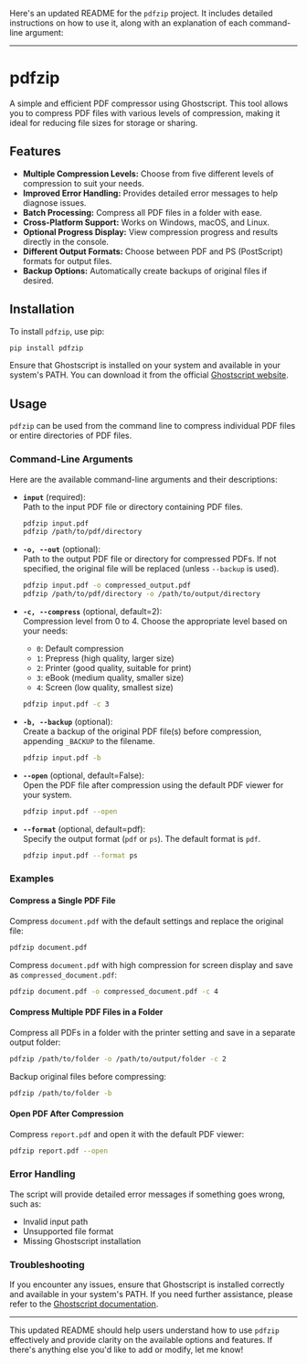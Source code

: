 Here's an updated README for the `pdfzip` project. It includes detailed instructions on how to use it, along with an explanation of each command-line argument:

---

# pdfzip

A simple and efficient PDF compressor using Ghostscript. This tool allows you to compress PDF files with various levels of compression, making it ideal for reducing file sizes for storage or sharing.

## Features

- **Multiple Compression Levels:** Choose from five different levels of compression to suit your needs.
- **Improved Error Handling:** Provides detailed error messages to help diagnose issues.
- **Batch Processing:** Compress all PDF files in a folder with ease.
- **Cross-Platform Support:** Works on Windows, macOS, and Linux.
- **Optional Progress Display:** View compression progress and results directly in the console.
- **Different Output Formats:** Choose between PDF and PS (PostScript) formats for output files.
- **Backup Options:** Automatically create backups of original files if desired.

## Installation

To install `pdfzip`, use pip:

```bash
pip install pdfzip
```

Ensure that Ghostscript is installed on your system and available in your system's PATH. You can download it from the official [Ghostscript website](https://www.ghostscript.com/download.html).

## Usage

`pdfzip` can be used from the command line to compress individual PDF files or entire directories of PDF files.

### Command-Line Arguments

Here are the available command-line arguments and their descriptions:

- **`input`** (required):  
  Path to the input PDF file or directory containing PDF files.
  
  ```bash
  pdfzip input.pdf
  pdfzip /path/to/pdf/directory
  ```

- **`-o, --out`** (optional):  
  Path to the output PDF file or directory for compressed PDFs. If not specified, the original file will be replaced (unless `--backup` is used).
  
  ```bash
  pdfzip input.pdf -o compressed_output.pdf
  pdfzip /path/to/pdf/directory -o /path/to/output/directory
  ```

- **`-c, --compress`** (optional, default=2):  
  Compression level from 0 to 4. Choose the appropriate level based on your needs:
  - `0`: Default compression
  - `1`: Prepress (high quality, larger size)
  - `2`: Printer (good quality, suitable for print)
  - `3`: eBook (medium quality, smaller size)
  - `4`: Screen (low quality, smallest size)

  ```bash
  pdfzip input.pdf -c 3
  ```

- **`-b, --backup`** (optional):  
  Create a backup of the original PDF file(s) before compression, appending `_BACKUP` to the filename.
  
  ```bash
  pdfzip input.pdf -b
  ```

- **`--open`** (optional, default=False):  
  Open the PDF file after compression using the default PDF viewer for your system.
  
  ```bash
  pdfzip input.pdf --open
  ```

- **`--format`** (optional, default=pdf):  
  Specify the output format (`pdf` or `ps`). The default format is `pdf`.

  ```bash
  pdfzip input.pdf --format ps
  ```

### Examples

#### Compress a Single PDF File

Compress `document.pdf` with the default settings and replace the original file:

```bash
pdfzip document.pdf
```

Compress `document.pdf` with high compression for screen display and save as `compressed_document.pdf`:

```bash
pdfzip document.pdf -o compressed_document.pdf -c 4
```

#### Compress Multiple PDF Files in a Folder

Compress all PDFs in a folder with the printer setting and save in a separate output folder:

```bash
pdfzip /path/to/folder -o /path/to/output/folder -c 2
```

Backup original files before compressing:

```bash
pdfzip /path/to/folder -b
```

#### Open PDF After Compression

Compress `report.pdf` and open it with the default PDF viewer:

```bash
pdfzip report.pdf --open
```

### Error Handling

The script will provide detailed error messages if something goes wrong, such as:

- Invalid input path
- Unsupported file format
- Missing Ghostscript installation

### Troubleshooting

If you encounter any issues, ensure that Ghostscript is installed correctly and available in your system's PATH. If you need further assistance, please refer to the [Ghostscript documentation](https://www.ghostscript.com/doc/current/Use.htm).

---

This updated README should help users understand how to use `pdfzip` effectively and provide clarity on the available options and features. If there's anything else you'd like to add or modify, let me know!